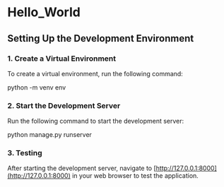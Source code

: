 # Hello_World

## Setting Up the Development Environment

### 1. Create a Virtual Environment

To create a virtual environment, run the following command:

python -m venv env

### 2. Start the Development Server

Run the following command to start the development server:

python manage.py runserver

### 3. Testing

After starting the development server, navigate to [http://127.0.0.1:8000](http://127.0.0.1:8000) in your web browser to test the application.
